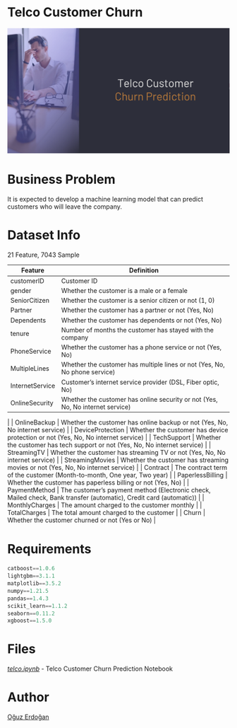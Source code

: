 # Telco Customer Churn

![Telco](/images/telco.png)

# Business Problem

It is expected to develop a machine learning model that can predict customers who will leave the company.

# Dataset Info

21 Feature, 7043 Sample

| Feature | Definition |
| --- | --- |
| customerID | Customer ID |
| gender | Whether the customer is a male or a female |
| SeniorCitizen | Whether the customer is a senior citizen or not (1, 0) |
| Partner | Whether the customer has a partner or not (Yes, No) |
| Dependents | Whether the customer has dependents or not (Yes, No) |
| tenure | Number of months the customer has stayed with the company |
| PhoneService | Whether the customer has a phone service or not (Yes, No) |
| MultipleLines | Whether the customer has multiple lines or not (Yes, No, No phone service) |
| InternetService | Customer’s internet service provider (DSL, Fiber optic, No) |
| OnlineSecurity | Whether the customer has online security or not (Yes, No, No internet service)
 |
| OnlineBackup | Whether the customer has online backup or not (Yes, No, No internet service) |
| DeviceProtection | Whether the customer has device protection or not (Yes, No, No internet service) |
| TechSupport | Whether the customer has tech support or not (Yes, No, No internet service) |
| StreamingTV | Whether the customer has streaming TV or not (Yes, No, No internet service) |
| StreamingMovies | Whether the customer has streaming movies or not (Yes, No, No internet service) |
| Contract | The contract term of the customer (Month-to-month, One year, Two year) |
| PaperlessBilling | Whether the customer has paperless billing or not (Yes, No)
 |
| PaymentMethod | The customer’s payment method (Electronic check, Mailed check, Bank transfer (automatic), Credit card (automatic)) |
| MonthlyCharges | The amount charged to the customer monthly |
| TotalCharges | The total amount charged to the customer |
| Churn | Whether the customer churned or not (Yes or No) |

# Requirements

```python
catboost==1.0.6
lightgbm==3.1.1
matplotlib==3.5.2
numpy==1.21.5
pandas==1.4.3
scikit_learn==1.1.2
seaborn==0.11.2
xgboost==1.5.0
```

# **Files**

*[telco.ipynb](https://github.com/oguzerdo/telco-churn-prediction-ml/blob/main/telco.ipynb) -* Telco Customer Churn Prediction Notebook

# Author

[Oğuz Erdoğan](http://www.oguzerdogan.com)